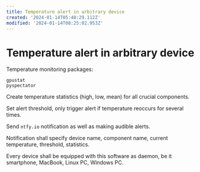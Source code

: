 ```yaml
---
title: Temperature alert in arbitrary device
created: '2024-01-14T05:48:29.112Z'
modified: '2024-01-14T08:25:02.953Z'
---
```


# Temperature alert in arbitrary device

Temperature monitoring packages:

```
gpustat
pyspectator
```

Create temperature statistics (high, low, mean) for all crucial components.

Set alert threshold, only trigger alert if temperature reoccurs for several times.

Send `ntfy.io` notification as well as making audible alerts.

Notification shall specify device name, component name, current temperature, threshold, statistics.

Every device shall be equipped with this software as daemon, be it smartphone, MacBook, Linux PC, Windows PC.

